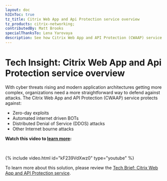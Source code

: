 ```yaml
---
layout: doc
h3InToc: true
tz_title: Citrix Web App and Api Protection service overview
tz_products: citrix-networking;
contributedBy: Matt Brooks
specialThanksTo: Lena Yarovaya
description: See how Citrix Web App and API Protection (CWAAP) service can provide effective security against BOTs, DDoS, zero-day exploits, and other attacks.
---
```

# Tech Insight: Citrix Web App and Api Protection service overview

With cyber threats rising and modern application architectures getting more complex, organizations need a more straightforward way to defend against attacks. The Citrix Web App and API Protection (CWAAP) service protects against:

*  Zero-day exploits
*  Automated internet driven BOTs
*  Distributed Denial of Service (DDOS) attacks
*  Other Internet bourne attacks

**Watch this video to [learn more](https://www.youtube.com/watch?v=kF239VdXwz0):**

&nbsp;

{% include video.html id="kF239VdXwz0" type="youtube" %}

To learn more about this solution, please review the [Tech Brief: Citrix Web App and API Protection service](/en-us/tech-zone/learn/tech-briefs/citrix-waap.html).
